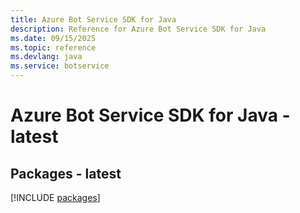```yaml
---
title: Azure Bot Service SDK for Java
description: Reference for Azure Bot Service SDK for Java
ms.date: 09/15/2025
ms.topic: reference
ms.devlang: java
ms.service: botservice
---
```

# Azure Bot Service SDK for Java - latest
## Packages - latest
[!INCLUDE [packages](bot-service-index.md)]